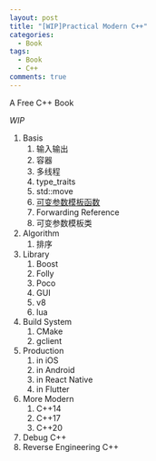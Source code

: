 ```yaml
---
layout: post
title: "[WIP]Practical Modern C++"
categories:
  - Book
tags:
  - Book
  - C++
comments: true
---
```


A Free C++ Book

<!-- more -->

*WIP*

1. Basis
    1. 输入输出
    2. 容器
    3. 多线程
    4. type_traits
    4. std::move
    1. [可变参数模板函数](https://mp.weixin.qq.com/s/iiLXYGrT3TaCe8esSM1gtw)
    2. Forwarding Reference
    2. 可变参数模板类
1. Algorithm
    1. 排序
1. Library
    1. Boost
    1. Folly
    1. Poco
    2. GUI
    3. v8
    4. lua
1. Build System
    1. CMake
    1. gclient
1. Production
    1. in iOS
    1. in Android
    1. in React Native
    1. in Flutter
1. More Modern
    1. C++14
    1. C++17
    1. C++20
1. Debug C++
1. Reverse Engineering C++


